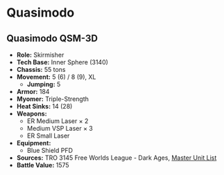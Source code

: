 # Quasimodo
## Quasimodo QSM-3D
- **Role:** Skirmisher
- **Tech Base:** Inner Sphere (3140)
- **Chassis:** 55 tons
- **Movement:** 5 (6) / 8 (9), XL
  - **Jumping:** 5
- **Armor:** 184
- **Myomer:** Triple-Strength
- **Heat Sinks:** 14 (28)
- **Weapons:**
  - ER Medium Laser × 2
  - Medium VSP Laser × 3
  - ER Small Laser
- **Equipment:**
  - Blue Shield PFD
- **Sources:** TRO 3145 Free Worlds League - Dark Ages, [Master Unit List](http://masterunitlist.info/Unit/Details/6509/quasimodo-qsm-3d)
- **Battle Value:** 1575

